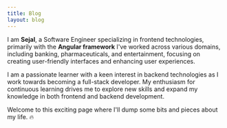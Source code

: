 ```yaml
---
title: Blog
layout: blog
---
```


I am **Sejal**, a Software Engineer specializing in frontend technologies, primarily with the **Angular framework** I've worked across various domains, including banking, pharmaceuticals, and entertainment, focusing on creating user-friendly interfaces and enhancing user experiences.


I am a passionate learner with a keen interest in backend technologies as I work towards becoming a full-stack developer. My enthusiasm for continuous learning drives me to explore new skills and expand my knowledge in both frontend and backend development.

Welcome to this exciting page where I'll dump some bits and pieces about my life. 🔥

